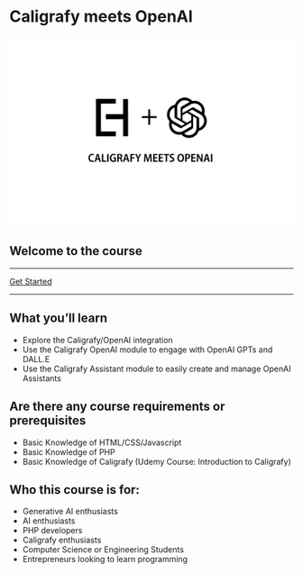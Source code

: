 # Caligrafy meets OpenAI
![Caligrafy](https://github.com/caligrafy/caligrafy-openai-course/blob/main/caligrafy_openai2.png)

## Welcome to the course

***
[Get Started](https://github.com/caligrafy/caligrafy-openai-course/wiki)
***

## What you’ll learn
- Explore the Caligrafy/OpenAI integration
- Use the Caligrafy OpenAI module to engage with OpenAI GPTs and DALL.E
- Use the Caligrafy Assistant module to easily create and manage OpenAI Assistants

## Are there any course requirements or prerequisites
- Basic Knowledge of HTML/CSS/Javascript
- Basic Knowledge of PHP
- Basic Knowledge of Caligrafy (Udemy Course: Introduction to Caligrafy)

## Who this course is for:
- Generative AI enthusiasts
- AI enthusiasts
- PHP developers
- Caligrafy enthusiasts
- Computer Science or Engineering Students
- Entrepreneurs looking to learn programming
